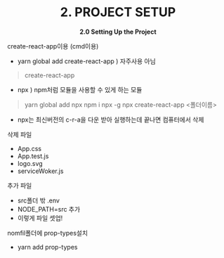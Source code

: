 <h1 align="center">
2. PROJECT SETUP
</h1> 
<p align="center">
  <strong>2.0 Setting Up the Project</strong><br>
</p>

create-react-app이용 (cmd이용)
+ yarn global add create-react-app ) 자주사용 아님
> create-react-app
+ npx ) npm처럼 모듈을 사용할 수 있게 하는 모듈
> yarn global add npx
> npm i npx -g
> npx create-react-app <폴더이름>
+ npx는 최신버전의 c-r-a을 다운 받아 실행하는데 끝나면 컴퓨터에서 삭제

삭제 파일
+ App.css
+ App.test.js
+ logo.svg
+ serviceWoker.js

추가 파일 
+ src폴더 밖 .env
+ NODE_PATH=src 추가
+ 이렇게 파일 셋업!

nomfil폴더에 prop-types설치
+ yarn add prop-types